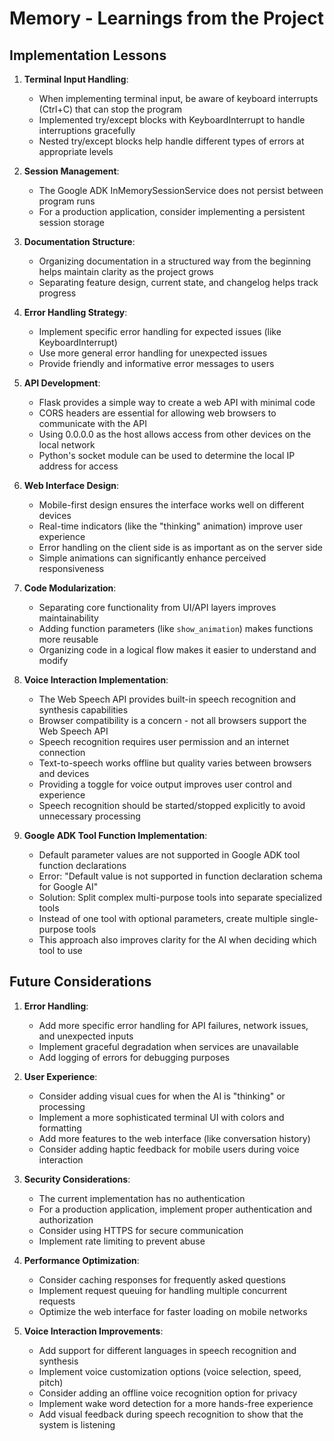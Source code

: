 # Memory - Learnings from the Project

## Implementation Lessons

1. **Terminal Input Handling**: 
   - When implementing terminal input, be aware of keyboard interrupts (Ctrl+C) that can stop the program
   - Implemented try/except blocks with KeyboardInterrupt to handle interruptions gracefully
   - Nested try/except blocks help handle different types of errors at appropriate levels

2. **Session Management**:
   - The Google ADK InMemorySessionService does not persist between program runs
   - For a production application, consider implementing a persistent session storage

3. **Documentation Structure**:
   - Organizing documentation in a structured way from the beginning helps maintain clarity as the project grows
   - Separating feature design, current state, and changelog helps track progress

4. **Error Handling Strategy**:
   - Implement specific error handling for expected issues (like KeyboardInterrupt)
   - Use more general error handling for unexpected issues
   - Provide friendly and informative error messages to users

5. **API Development**:
   - Flask provides a simple way to create a web API with minimal code
   - CORS headers are essential for allowing web browsers to communicate with the API
   - Using 0.0.0.0 as the host allows access from other devices on the local network
   - Python's socket module can be used to determine the local IP address for access

6. **Web Interface Design**:
   - Mobile-first design ensures the interface works well on different devices
   - Real-time indicators (like the "thinking" animation) improve user experience
   - Error handling on the client side is as important as on the server side
   - Simple animations can significantly enhance perceived responsiveness

7. **Code Modularization**:
   - Separating core functionality from UI/API layers improves maintainability
   - Adding function parameters (like `show_animation`) makes functions more reusable
   - Organizing code in a logical flow makes it easier to understand and modify

8. **Voice Interaction Implementation**:
   - The Web Speech API provides built-in speech recognition and synthesis capabilities
   - Browser compatibility is a concern - not all browsers support the Web Speech API
   - Speech recognition requires user permission and an internet connection
   - Text-to-speech works offline but quality varies between browsers and devices
   - Providing a toggle for voice output improves user control and experience
   - Speech recognition should be started/stopped explicitly to avoid unnecessary processing

9. **Google ADK Tool Function Implementation**:
   - Default parameter values are not supported in Google ADK tool function declarations
   - Error: "Default value is not supported in function declaration schema for Google AI"
   - Solution: Split complex multi-purpose tools into separate specialized tools
   - Instead of one tool with optional parameters, create multiple single-purpose tools
   - This approach also improves clarity for the AI when deciding which tool to use

## Future Considerations

1. **Error Handling**:
   - Add more specific error handling for API failures, network issues, and unexpected inputs
   - Implement graceful degradation when services are unavailable
   - Add logging of errors for debugging purposes

2. **User Experience**:
   - Consider adding visual cues for when the AI is "thinking" or processing
   - Implement a more sophisticated terminal UI with colors and formatting
   - Add more features to the web interface (like conversation history)
   - Consider adding haptic feedback for mobile users during voice interaction

3. **Security Considerations**:
   - The current implementation has no authentication
   - For a production application, implement proper authentication and authorization
   - Consider using HTTPS for secure communication
   - Implement rate limiting to prevent abuse

4. **Performance Optimization**:
   - Consider caching responses for frequently asked questions
   - Implement request queuing for handling multiple concurrent requests
   - Optimize the web interface for faster loading on mobile networks

5. **Voice Interaction Improvements**:
   - Add support for different languages in speech recognition and synthesis
   - Implement voice customization options (voice selection, speed, pitch)
   - Consider adding an offline voice recognition option for privacy
   - Implement wake word detection for a more hands-free experience
   - Add visual feedback during speech recognition to show that the system is listening 